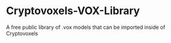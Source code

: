 # Cryptovoxels-VOX-Library
A free public library of .vox models that can be imported inside of Cryptovoxels
